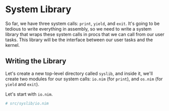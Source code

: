 # System Library

So far, we have three system calls: `print`, `yield`, and `exit`. It's going to be tedious to write everything in assembly, so we need to write a system library that wraps these system calls in procs that we can call from our user tasks. This library will be the interface between our user tasks and the kernel.

## Writing the Library

Let's create a new top-level directory called `syslib`, and inside it, we'll create two modules for our system calls: `io.nim` (for `print`), and `os.nim` (for `yield` and `exit`).

Let's start with `io.nim`.

```nim
# src/syslib/io.nim

